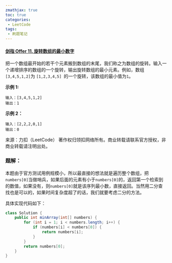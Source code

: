 ```yaml
---
zmathjax: true
toc: true
categories:
 - LeetCode
tags:
 - 刷题笔记
---
```


#### [剑指 Offer 11. 旋转数组的最小数字](https://leetcode-cn.com/problems/xuan-zhuan-shu-zu-de-zui-xiao-shu-zi-lcof/)

把一个数组最开始的若干个元素搬到数组的末尾，我们称之为数组的旋转。输入一个递增排序的数组的一个旋转，输出旋转数组的最小元素。例如，数组` [3,4,5,1,2] `为 `[1,2,3,4,5] `的一个旋转，该数组的最小值为`1`。

<!--more-->

**示例 1:**

```
输入：[3,4,5,1,2]
输出：1
```

**示例 2：**

```
输入：[2,2,2,0,1]
输出：0
```

来源：力扣（LeetCode）
著作权归领扣网络所有。商业转载请联系官方授权，非商业转载请注明出处。

### 题解：

本题由于官方测试用例规模小，所以最直接的想法就是遍历整个数组，把`numbers[0]`当做哨兵，如果后面的元素有小于`numbers[0]`的，返回第一个检索到的数值，如果没有，则`numbers[0]`就是该序列最小数，直接返回。当然用二分查找也是可以的，如果时间复杂度超了的话，我们就要考虑二分的方法。

具体实现代码如下：

```java
class Solution {
    public int minArray(int[] numbers) {
        for (int i = 1; i < numbers.length; i++) {
            if (numbers[i] < numbers[0]) {
                return numbers[i];
            }
        }
        return numbers[0];
    }
}
```









